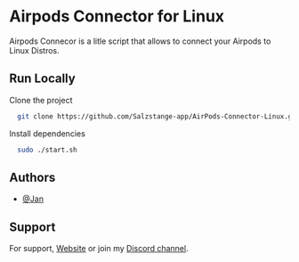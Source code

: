 
# Airpods Connector for Linux

Airpods Connecor is a litle script that allows to connect your Airpods to Linux Distros.


## Run Locally

Clone the project

```bash
  git clone https://github.com/Salzstange-app/AirPods-Connector-Linux.git
```

Install dependencies

```bash
  sudo ./start.sh
```

## Authors

- [@Jan](https://www.github.com/Salzstange-app)


## Support

For support, [Website](https://salzstange-app.github.io/website/) or join my [Discord channel](https://discord.gg/qVzbUXGNpW).
